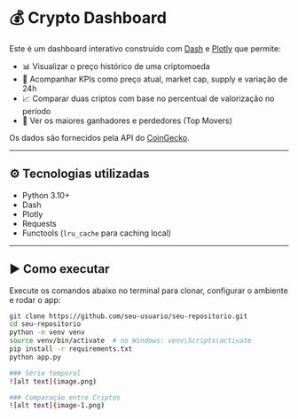 # 💰 Crypto Dashboard

Este é um dashboard interativo construído com [Dash](https://dash.plotly.com/) e [Plotly](https://plotly.com/python/) que permite:

- 📊 Visualizar o preço histórico de uma criptomoeda
- 🧾 Acompanhar KPIs como preço atual, market cap, supply e variação de 24h
- 📈 Comparar duas criptos com base no percentual de valorização no período
- 🚀 Ver os maiores ganhadores e perdedores (Top Movers)

Os dados são fornecidos pela API do [CoinGecko](https://www.coingecko.com/en/api).

---

## ⚙️ Tecnologias utilizadas

- Python 3.10+
- Dash
- Plotly
- Requests
- Functools (`lru_cache` para caching local)

---

## ▶️ Como executar

Execute os comandos abaixo no terminal para clonar, configurar o ambiente e rodar o app:

```bash
git clone https://github.com/seu-usuario/seu-repositorio.git
cd seu-repositorio
python -m venv venv
source venv/bin/activate  # no Windows: venv\Scripts\activate
pip install -r requirements.txt
python app.py

### Série temporal 
![alt text](image.png)

### Comparação entre Criptos
![alt text](image-1.png)

